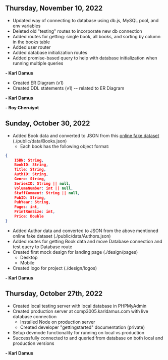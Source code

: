 ## Thursday, November 10, 2022
- Updated way of connecting to database using db.js, MySQL pool, and env variables
- Deleted old "testing" routes to incorporate new db connection
- Added routes for getting: single book, all books, and sorting by column in the books table
- Added user router
- Added database initialization routes
- Added promise-based query to help with database initialization when running multiple queries

**- Karl Damus**

- Created ER Diagram (v1)
- Created DDL statements (v1) -- related to ER Diagram

**- Karl Damus**

**- Roy Cheruiyot**

## Sunday, October 30, 2022
- Added Book data and converted to JSON from this [online fake dataset](https://help.tableau.com/current/pro/desktop/en-us/bookshop_data.htm) (./public/data/Books.json)
  - Each book has the following object format:

```json
{
    ISBN: String,
    BookID: String,
    Title: String,
    AuthID: String,
    Genre: String,
    SeriesID: String || null,
    VolumeNumber: int || null,
    StaffComment: String || null,
    PubID: String,
    PubYear: String,
    Pages: int,
    PrintRunSize: int,
    Price: Double
}
```

- Added Author data and converted to JSON from the above mentioned online fake dataset (./public/data/Authors.json)
- Added routes for getting Book data and move Database connection and test query to Database route
- Created first mock design for landing page (./design/pages)
  - Desktop
  - Mobile
- Created logo for project (./design/logos)

**- Karl Damus**

## Thursday, October 27th, 2022

- Created local testing server with local database in PHPMyAdmin
- Created production server at comp3005.karldamus.com with live database connection
  - Installed Node on production server
  - Created developer "gettingstarted" documentation (private)
- Setup devmode functionality for running on local vs production
- Successfully connected to and queried from database on both local and production versions

**- Karl Damus**
